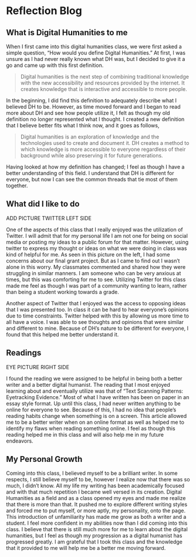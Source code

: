 # Reflection Blog

## What is Digital Humanities to me

When I first came into this digital humanities class, we were first asked a simple question, “How would you define Digital Humanities.” At first, I was unsure as I had never really known what DH was, but I decided to give it a go and came up with this first definition. 

> Digital humanities is the next step of combining traditional knowledge with the new accessibility and resources provided by the internet. It creates knowledge that is interactive and accessible to more people.

In the beginning, I did find this definition to adequately describe what I believed DH to be. However, as time moved forward and I began to read more about DH and see how people utilize it, I felt as though my old definition no longer represented what I thought. I created a new definition that I believe better fits what I think now, and it goes as follows,

> Digital humanities is an exploration of knowledge and the technologies used to create and document it. DH creates a method to which knowledge is more accessible to everyone regardless of their background while also preserving it for future generations.

Having looked at how my definition has changed; I feel as though I have a better understanding of this field. I understand that DH is different for everyone, but now I can see the common threads that tie most of them together.

## What did I like to do

ADD PICTURE TWITTER LEFT SIDE

One of the aspects of this class that I really enjoyed was the utilization of Twitter. I will admit that for my personal life I am not one for being on social media or posting my ideas to a public forum for that matter. However, using twitter to express my thought or ideas on what we were doing in class was kind of helpful for me. As seen in this picture on the left, I had some concerns about our final grant project. But as I came to find out I wasn’t alone in this worry. My classmates commented and shared how they were struggling in similar manners. I am someone who can be very anxious at times, but this was comforting for me to see. Utilizing Twitter for this class made me feel as though I was part of a community wanting to learn, rather than being a student working towards a grade. 

Another aspect of Twitter that I enjoyed was the access to opposing ideas that I was presented too. In class it can be hard to hear everyone’s opinions due to time constraints. Twitter helped with this by allowing us more time to all have a voice. I was able to see thoughts and opinions that were similar and different to mine. Because of DH’s nature to be different for everyone, I found that this helped me better understand it. 

## Readings

EYE PICTURE RIGHT SIDE

I found the reading we were assigned to be helpful in being both a better writer and a better digital humanist. The reading that I most enjoyed learning about and eventually utilize was that of “Text Scanning Patterns: Eyetracking Evidence.” Most of what I have written has been on paper in an essay style format. Up until this class, I had never written anything to be online for everyone to see. Because of this, I had no idea that people’s reading habits change when something is on a screen. This article allowed me to be a better writer when on an online format as well as helped me to identify my flaws when reading something online. I feel as though this reading helped me in this class and will also help me in my future endeavors.

## My Personal Growth

Coming into this class, I believed myself to be a brilliant writer. In some respects, I still believe myself to be, however I realize now that there was so much, I didn’t know. All my life my writing has been academically focused and with that much repetition I became well versed in its creation. Digital Humanities as a field and as a class opened my eyes and made me realize that there is more than that. It pushed me to explore different writing styles and forced me to put myself, or more aptly, my personality, onto the page. This introduction of unfamiliarity has made me grow as both a writer and a student. I feel more confident in my abilities now than I did coming into this class. I believe that there is still much more for me to learn about the digital humanities, but I feel as though my progression as a digital humanist has progressed greatly. I am grateful that I took this class and the knowledge that it provided to me will help me be a better me moving forward.

